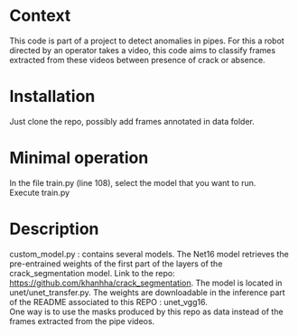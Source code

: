 # Context

This code is part of a project to detect anomalies in pipes. For this a robot directed by an operator takes a video, this code aims to classify frames extracted from these videos between presence of crack or absence.

# Installation

Just clone the repo, possibly add frames annotated in data folder.

# Minimal operation

In the file train.py (line 108), select the model that you want to run.  
Execute train.py 

# Description

custom_model.py : contains several models. The Net16 model retrieves the pre-entrained weights of the first part of the layers of the crack_segmentation model. 
Link to the repo: https://github.com/khanhha/crack_segmentation. The model is located in unet/unet_transfer.py. The weights are downloadable in the inference part of the README associated to this REPO : unet_vgg16.  
One way is to use the masks produced by this repo as data instead of the frames extracted from the pipe videos.
